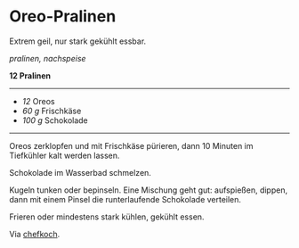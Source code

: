 # Oreo-Pralinen

Extrem geil, nur stark gekühlt essbar.

*pralinen, nachspeise*

**12 Pralinen**

---

- *12* Oreos
- *60 g* Frischkäse
- *100 g* Schokolade

---

Oreos zerklopfen und mit Frischkäse pürieren, dann 10 Minuten im Tiefkühler kalt werden lassen.

Schokolade im Wasserbad schmelzen.

Kugeln tunken oder bepinseln. Eine Mischung geht gut: aufspießen, dippen, dann mit einem Pinsel die runterlaufende
Schokolade verteilen.

Frieren oder mindestens stark kühlen, gekühlt essen.

Via [chefkoch](https://www.chefkoch.de/rezepte/2225301356068860/Oreo-Pralinen.html).
